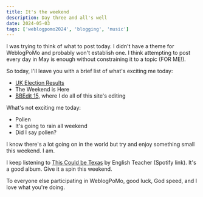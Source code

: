 ```yaml
---
title: It's the weekend
description: Day three and all's well
date: 2024-05-03
tags: ['weblogpomo2024', 'blogging', 'music']
---
```

I was trying to think of what to post today. I didn't have a theme for WeblogPoMo and probably won't establish one. I think attempting to post every day in May is enough without constraining it to a topic (FOR ME!).

So today, I'll leave you with a brief list of what's exciting me today:

- [UK Election Results](https://www.bbc.com/news/live/uk-politics-68609729?src_origin=BBCS_BBC)
- The Weekend is Here
- [BBEdit 15](https://www.barebones.com/products/bbedit/), where I do all of this site's editing

What's not exciting me today:

- Pollen
- It's going to rain all weekend
- Did I say pollen?

I know there's a lot going on in the world but try and enjoy something small this weekend. I am.

I keep listening to [This Could be Texas](https://open.spotify.com/album/4gd3XcQ7dR37m8GimBfiYT?si=yDICA7-7QrSCyw_3dajrrA) by English Teacher (Spotify link). It's a good album. Give it a spin this weekend.

To everyone else participating in WeblogPoMo, good luck, God speed, and I love what you're doing.
